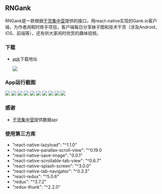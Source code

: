 ## RNGank
RNGank是一款根据[干货集中营](http://gank.io/ "Gank.io")提供的接口，用react-native实现的Gank.io客户端，为作者闲暇时练手项目。客户端每日分享妹子图和技术干货（涉及Android、iOS、前端等），还有供大家闲时欣赏的趣味视频。

### 下载
- [apk](https://github.com/RImpression/RNGank/tree/master/apk)下载地址

	![](https://i.imgur.com/L8ptXSD.png)

### App运行截图
![](https://i.imgur.com/k3yk1Fn.png)
![](https://i.imgur.com/TNmk41L.png)
![](https://i.imgur.com/7S52Vl5.png)
![](https://i.imgur.com/fJ95TOg.png)
![](https://i.imgur.com/Ku8rmN8.png)
![](https://i.imgur.com/o6ta1al.png)
![](https://i.imgur.com/nRTmsRI.png)
![](https://i.imgur.com/ghkIyIt.png)
![](https://i.imgur.com/vQz45vL.png)
![](https://i.imgur.com/o6RkL3o.png)

### 感谢
- [干货集中营](http://gank.io/ "Gank.io")提供数据api

### 使用第三方库
- "react-native-lazyload": "^1.1.0"
- "react-native-parallax-scroll-view": "^0.19.0
- "react-native-save-image": "0.0.1"
- "react-native-scrollable-tab-view": "^0.6.7"
- "react-native-splash-screen": "^3.0.0"
- "react-native-tab-navigator": "^0.3.3"
- "react-redux": "^5.0.6"
- "redux": "^3.7.2"
- "redux-thunk": "^2.2.0"
